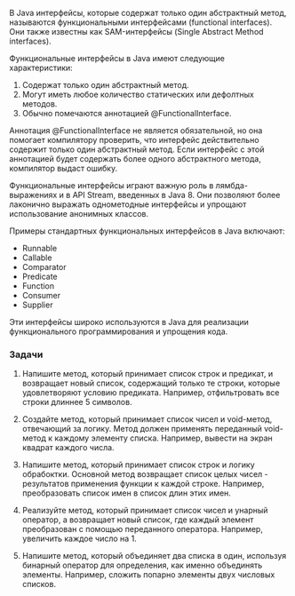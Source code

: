 В Java интерфейсы, которые содержат только один абстрактный метод, называются функциональными интерфейсами (functional interfaces). Они также известны как SAM-интерфейсы (Single Abstract Method interfaces).

Функциональные интерфейсы в Java имеют следующие характеристики:

1. Содержат только один абстрактный метод.
2. Могут иметь любое количество статических или дефолтных методов.
3. Обычно помечаются аннотацией @FunctionalInterface.

Аннотация @FunctionalInterface не является обязательной, но она помогает компилятору проверить, что интерфейс действительно содержит только один абстрактный метод. Если интерфейс с этой аннотацией будет содержать более одного абстрактного метода, компилятор выдаст ошибку.

Функциональные интерфейсы играют важную роль в лямбда-выражениях и в API Stream, введенных в Java 8. Они позволяют более лаконично выражать однометодные интерфейсы и упрощают использование анонимных классов.

Примеры стандартных функциональных интерфейсов в Java включают:

- Runnable
- Callable
- Comparator
- Predicate
- Function
- Consumer
- Supplier

Эти интерфейсы широко используются в Java для реализации функционального программирования и упрощения кода.

### Задачи

1. Напишите метод, который принимает список строк и предикат, и возвращает новый список, содержащий только те строки, которые удовлетворяют условию предиката. Например, отфильтровать все строки длиннее 5 символов.

2. Создайте метод, который принимает список чисел и void-метод, отвечающий за логику. Метод должен применять переданный void-метод к каждому элементу списка. Например, вывести на экран квадрат каждого числа.

3. Напишите метод, который принимает список строк и логику обрабоктки. Основной метод возвращает список целых чисел - результатов применения функции к каждой строке. Например, преобразовать список имен в список длин этих имен.

4. Реализуйте метод, который принимает список чисел и унарный оператор, а возвращает новый список, где каждый элемент преобразован с помощью переданного оператора. Например, увеличить каждое число на 1.

5. Напишите метод, который объединяет два списка в один, используя бинарный оператор для определения, как именно объединять элементы. Например, сложить попарно элементы двух числовых списков.
 